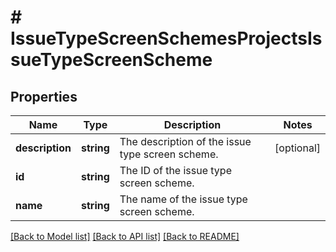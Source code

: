 # # IssueTypeScreenSchemesProjectsIssueTypeScreenScheme

## Properties

Name | Type | Description | Notes
------------ | ------------- | ------------- | -------------
**description** | **string** | The description of the issue type screen scheme. | [optional]
**id** | **string** | The ID of the issue type screen scheme. |
**name** | **string** | The name of the issue type screen scheme. |

[[Back to Model list]](../../README.md#models) [[Back to API list]](../../README.md#endpoints) [[Back to README]](../../README.md)
